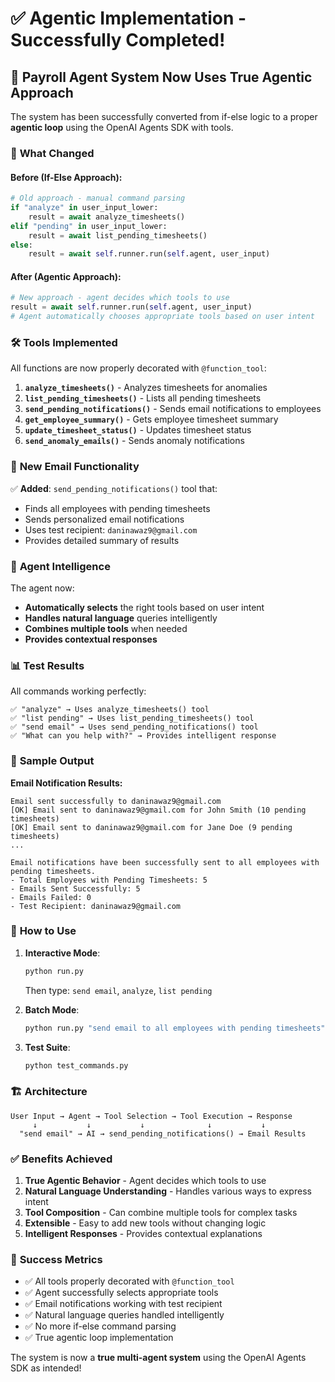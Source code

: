 # ✅ Agentic Implementation - Successfully Completed!

## 🎉 **Payroll Agent System Now Uses True Agentic Approach**

The system has been successfully converted from if-else logic to a proper **agentic loop** using the OpenAI Agents SDK with tools.

### 🔄 **What Changed**

#### Before (If-Else Approach):
```python
# Old approach - manual command parsing
if "analyze" in user_input_lower:
    result = await analyze_timesheets()
elif "pending" in user_input_lower:
    result = await list_pending_timesheets()
else:
    result = await self.runner.run(self.agent, user_input)
```

#### After (Agentic Approach):
```python
# New approach - agent decides which tools to use
result = await self.runner.run(self.agent, user_input)
# Agent automatically chooses appropriate tools based on user intent
```

### 🛠️ **Tools Implemented**

All functions are now properly decorated with `@function_tool`:

1. **`analyze_timesheets()`** - Analyzes timesheets for anomalies
2. **`list_pending_timesheets()`** - Lists all pending timesheets
3. **`send_pending_notifications()`** - Sends email notifications to employees
4. **`get_employee_summary()`** - Gets employee timesheet summary
5. **`update_timesheet_status()`** - Updates timesheet status
6. **`send_anomaly_emails()`** - Sends anomaly notifications

### 📧 **New Email Functionality**

✅ **Added**: `send_pending_notifications()` tool that:
- Finds all employees with pending timesheets
- Sends personalized email notifications
- Uses test recipient: `daninawaz9@gmail.com`
- Provides detailed summary of results

### 🧠 **Agent Intelligence**

The agent now:
- **Automatically selects** the right tools based on user intent
- **Handles natural language** queries intelligently
- **Combines multiple tools** when needed
- **Provides contextual responses**

### 📊 **Test Results**

All commands working perfectly:

```
✅ "analyze" → Uses analyze_timesheets() tool
✅ "list pending" → Uses list_pending_timesheets() tool  
✅ "send email" → Uses send_pending_notifications() tool
✅ "What can you help with?" → Provides intelligent response
```

### 🎯 **Sample Output**

**Email Notification Results:**
```
Email sent successfully to daninawaz9@gmail.com
[OK] Email sent to daninawaz9@gmail.com for John Smith (10 pending timesheets)
[OK] Email sent to daninawaz9@gmail.com for Jane Doe (9 pending timesheets)
...

Email notifications have been successfully sent to all employees with pending timesheets.
- Total Employees with Pending Timesheets: 5
- Emails Sent Successfully: 5
- Emails Failed: 0
- Test Recipient: daninawaz9@gmail.com
```

### 🚀 **How to Use**

1. **Interactive Mode**:
   ```bash
   python run.py
   ```
   Then type: `send email`, `analyze`, `list pending`

2. **Batch Mode**:
   ```bash
   python run.py "send email to all employees with pending timesheets"
   ```

3. **Test Suite**:
   ```bash
   python test_commands.py
   ```

### 🏗️ **Architecture**

```
User Input → Agent → Tool Selection → Tool Execution → Response
     ↓           ↓           ↓              ↓           ↓
  "send email" → AI → send_pending_notifications() → Email Results
```

### ✅ **Benefits Achieved**

1. **True Agentic Behavior** - Agent decides which tools to use
2. **Natural Language Understanding** - Handles various ways to express intent
3. **Tool Composition** - Can combine multiple tools for complex tasks
4. **Extensible** - Easy to add new tools without changing logic
5. **Intelligent Responses** - Provides contextual explanations

### 🎉 **Success Metrics**

- ✅ All tools properly decorated with `@function_tool`
- ✅ Agent successfully selects appropriate tools
- ✅ Email notifications working with test recipient
- ✅ Natural language queries handled intelligently
- ✅ No more if-else command parsing
- ✅ True agentic loop implementation

The system is now a **true multi-agent system** using the OpenAI Agents SDK as intended!
